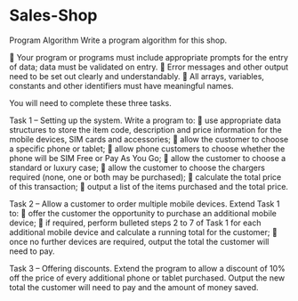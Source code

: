 # Sales-Shop
Program Algorithm
Write a program algorithm for this shop.
 
  Your program or programs must include appropriate prompts for the entry of data; data must be validated on entry.
  Error messages and other output need to be set out clearly and understandably.
  All arrays, variables, constants and other identifiers must have meaningful names.
 
You will need to complete these three tasks.
 
Task 1 – Setting up the system.
Write a program to:
  use appropriate data structures to store the item code, description and price information for the mobile devices, SIM cards and accessories;
  allow the customer to choose a specific phone or tablet;
  allow phone customers to choose whether the phone will be SIM Free or Pay As You Go;
  allow the customer to choose a standard or luxury case;
  allow the customer to choose the chargers required (none, one or both may be purchased);
  calculate the total price of this transaction;
  output a list of the items purchased and the total price.
 
Task 2 – Allow a customer to order multiple mobile devices. Extend Task 1 to:
  offer the customer the opportunity to purchase an additional mobile device;
  if required, perform bulleted steps 2 to 7 of Task 1 for each additional mobile device and calculate a running total for the customer;
  once no further devices are required, output the total the customer will need to pay.
 
Task 3 – Offering discounts.
Extend the program to allow a discount of 10% off the price of every additional phone or tablet purchased. Output the new total the customer will need to pay and the amount of money saved.

